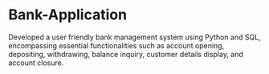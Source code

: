 # Bank-Application
 Developed a user friendly bank management system using Python  and SQL, encompassing essential functionalities such as account  opening, depositing, withdrawing, balance inquiry, customer  details display, and account closure.
